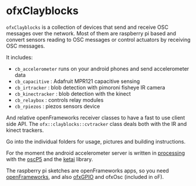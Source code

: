 ofxClayblocks
==============
`ofxClayblocks` is a collection of devices that send and receive OSC messages over the network. Most of them are raspberry pi based and convert sensors reading to OSC messages or control actuators by receiving OSC messages.

It includes:
- `cb_accelerometer` runs on your android phones and send accelerometer data
- `cb_capacitive` : Adafruit MPR121 capacitive sensing
- `cb_irtracker` : blob detection with pimoroni fisheye IR camera
- `cb_kinectracker` : blob detection with the kinect
- `cb_relaybox` : controls relay modules
- `cb_rpiezos` : piezos sensors device

And relative openFrameworks receiver classes to have a fast to use client side API. The `ofx::clayblocks::cvtracker` class deals both with the IR and kinect trackers.

Go into the individual folders for usage, pictures and building instructions.

For the moment the android accelerometer server is written in [processing](https://processing.org/) with the [oscP5](http://www.sojamo.de/libraries/oscP5/) and the [ketai](http://ketai.org/) library.

The raspberry pi sketches are openFrameworks apps, so you need [openFrameworks](https://openframeworks.cc/), and also [ofxGPIO](https://github.com/kashimAstro/ofxGPIO) and ofxOsc (included in oF).
